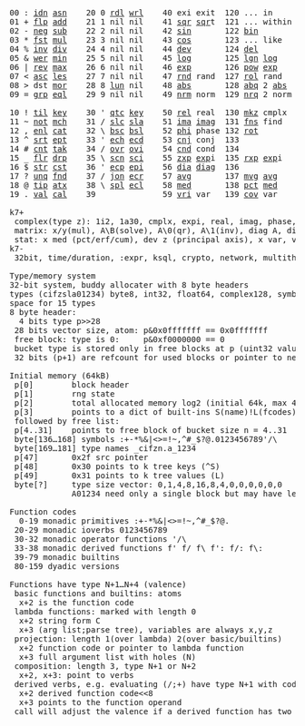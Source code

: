 <pre>
00 : <a href="../../blob/master/k.go#L721">idn</a> <a href="../../blob/master/k.go#L3924">asn</a>    20 0 <a href="../../blob/master/k.go#L3576">rdl</a> <a href="../../blob/master/k.go#L3580">wrl</a>    40 exi exit  120 ... in       60 <a href="../../blob/master/k.go#L4221">prm</a>  140
01 + <a href="../../blob/master/k.go#L722">flp</a> <a href="../../blob/master/k.go#L1925">add</a>    21 1 nil nil    41 <a href="../../blob/master/k.go#L1731">sqr</a> <a href="../../blob/master/k.go#L1731">sqr</a>t  121 ... within   61      141
02 - <a href="../../blob/master/k.go#L761">neg</a> <a href="../../blob/master/k.go#L1926">sub</a>    22 2 nil nil    42 <a href="../../blob/master/k.go#L1734">sin</a>       122 <a href="../../blob/master/k.go#L3800">bin</a>          62      142
03 * <a href="../../blob/master/k.go#L764">fst</a> <a href="../../blob/master/k.go#L1927">mul</a>    23 3 nil nil    43 <a href="../../blob/master/k.go#L1737">cos</a>       123 ... like     63      143
04 % <a href="../../blob/master/k.go#L802">inv</a> <a href="../../blob/master/k.go#L1928">div</a>    24 4 nil nil    44 <a href="../../blob/master/k.go#L4818">dev</a>       124 <a href="../../blob/master/k.go#L4188">del</a>          64      144
05 & <a href="../../blob/master/k.go#L805">wer</a> <a href="../../blob/master/k.go#L1929">min</a>    25 5 nil nil    45 <a href="../../blob/master/k.go#L1755">log</a>       125 <a href="../../blob/master/k.go#L1934">lgn</a> <a href="../../blob/master/k.go#L1755">log</a>      65      145
06 | <a href="../../blob/master/k.go#L831">rev</a> <a href="../../blob/master/k.go#L1930">max</a>    26 6 nil nil    46 <a href="../../blob/master/k.go#L1758">exp</a>       126 <a href="../../blob/master/k.go#L1937">pow</a> <a href="../../blob/master/k.go#L1758">exp</a>      66      146
07 < <a href="../../blob/master/k.go#L862">asc</a> <a href="../../blob/master/k.go#L1931">les</a>    27 7 nil nil    47 <a href="../../blob/master/k.go#L4307">rnd</a> rand  127 <a href="../../blob/master/k.go#L4258">rol</a> rand     67      147
08 > dst <a href="../../blob/master/k.go#L1932">mor</a>    28 8 <a href="../../blob/master/k.go#L3586">lun</a> nil    48 <a href="../../blob/master/k.go#L1740">abs</a>       128 <a href="../../blob/master/k.go#L1748">abq</a> 2 <a href="../../blob/master/k.go#L1740">abs</a>    68      148
09 = <a href="../../blob/master/k.go#L880">grp</a> <a href="../../blob/master/k.go#L1933">eql</a>    29 9 nil nil    49 <a href="../../blob/master/k.go#L4395">nrm</a> norm  129 <a href="../../blob/master/k.go#L4396">nrq</a> 2 norm   69      149
                                                                          
10 ! <a href="../../blob/master/k.go#L909">til</a> <a href="../../blob/master/k.go#L1978">key</a>    30 ' <a href="../../blob/master/k.go#L3139">qtc</a> <a href="../../blob/master/k.go#L1978">key</a>    50 <a href="../../blob/master/k.go#L1761">rel</a> real  130 <a href="../../blob/master/k.go#L4741">mkz</a> cmplx    70      150
11 ~ <a href="../../blob/master/k.go#L970">not</a> <a href="../../blob/master/k.go#L2012">mch</a>    31 / <a href="../../blob/master/k.go#L3140">slc</a> <a href="../../blob/master/k.go#L3137">sla</a>    51 <a href="../../blob/master/k.go#L1762">ima</a> <a href="../../blob/master/k.go#L1762">ima</a>g  131 <a href="../../blob/master/k.go#L2496">fns</a> find     71      151
12 , <a href="../../blob/master/k.go#L989">enl</a> <a href="../../blob/master/k.go#L2057">cat</a>    32 \ <a href="../../blob/master/k.go#L3141">bsc</a> <a href="../../blob/master/k.go#L3138">bsl</a>    52 <a href="../../blob/master/k.go#L1763">phi</a> phase 132 <a href="../../blob/master/k.go#L2261">rot</a>          72      152
13 ^ <a href="../../blob/master/k.go#L1007">srt</a> <a href="../../blob/master/k.go#L2168">ept</a>    33 ' <a href="../../blob/master/k.go#L3148">ech</a> <a href="../../blob/master/k.go#L3174">ecd</a>    53 <a href="../../blob/master/k.go#L1791">cnj</a> conj  133              73      153
14 # <a href="../../blob/master/k.go#L1008">cnt</a> <a href="../../blob/master/k.go#L2194">tak</a>    34 / <a href="../../blob/master/k.go#L3288">ovr</a> <a href="../../blob/master/k.go#L3426">ovi</a>    54 <a href="../../blob/master/k.go#L4575">cnd</a> cond  134              74      154
15 _ <a href="../../blob/master/k.go#L1016">flr</a> <a href="../../blob/master/k.go#L2262">drp</a>    35 \ <a href="../../blob/master/k.go#L3347">scn</a> <a href="../../blob/master/k.go#L3459">sci</a>    55 <a href="../../blob/master/k.go#L1849">zxp</a> <a href="../../blob/master/k.go#L1758">exp</a>i  135 <a href="../../blob/master/k.go#L1812">rxp</a> <a href="../../blob/master/k.go#L1758">exp</a>i     75      155
16 $ <a href="../../blob/master/k.go#L1025">str</a> <a href="../../blob/master/k.go#L2366">cst</a>    36 ' <a href="../../blob/master/k.go#L3194">ecp</a> <a href="../../blob/master/k.go#L3240">epi</a>    56 <a href="../../blob/master/k.go#L945">dia</a> <a href="../../blob/master/k.go#L945">dia</a>g  136              76      156
17 ? <a href="../../blob/master/k.go#L1091">unq</a> <a href="../../blob/master/k.go#L2461">fnd</a>    37 / <a href="../../blob/master/k.go#L3709">jon</a> <a href="../../blob/master/k.go#L3260">ecr</a>    57 <a href="../../blob/master/k.go#L4913">avg</a>       137 <a href="../../blob/master/k.go#L4944">mvg</a> <a href="../../blob/master/k.go#L4913">avg</a>      77      157
18 @ <a href="../../blob/master/k.go#L1123">tip</a> <a href="../../blob/master/k.go#L2528">atx</a>    38 \ <a href="../../blob/master/k.go#L3676">spl</a> <a href="../../blob/master/k.go#L3274">ecl</a>    58 <a href="../../blob/master/k.go#L5049">med</a>       138 <a href="../../blob/master/k.go#L5061">pct</a> <a href="../../blob/master/k.go#L5049">med</a>      78      158
19 . <a href="../../blob/master/k.go#L1133">val</a> <a href="../../blob/master/k.go#L2991">cal</a>    39              59 <a href="../../blob/master/k.go#L4844">vri</a> var   139 <a href="../../blob/master/k.go#L4865">cov</a> var      79      15

k7+
 complex(type z): 1i2, 1a30, cmplx, expi, real, imag, phase, conj, rand 3i(binormal)
 matrix: x/y(mul), A\B(solve), A\0(qr), A\1(inv), diag A, diag v, norm, cond
 stat: x med (pct/erf/cum), dev z (principal axis), x var, var z (cov), x avg (cum/win/exp)
k7-
 32bit, time/duration, :expr, ksql, crypto, network, multithread
 
Type/memory system
32-bit system, buddy allocater with 8 byte headers
types (cifzsla01234) byte8, int32, float64, complex128, symbol64, list32, dict64, funcs
space for 15 types
8 byte header:
  4 bits type p>>28
 28 bits vector size, atom: p&0x0fffffff == 0x0fffffff
 free block: type is 0:     p&0xf0000000 == 0
 bucket type is stored only in free blocks at p (uint32 value)
 32 bits (p+1) are refcount for used blocks or pointer to next free

Initial memory (64kB)
 p[0]        block header
 p[1]        rng state
 p[2]        total allocated memory log2 (initial 64k, max 4G) uint32
 p[3]        points to a dict of built-ins S(name)!L(fcodes)
 followed by free list:
 p[4..31]    points to free block of bucket size n = 4..31
 byte[136…168] symbols :+-*%&|<>=!~,^#_$?@.0123456789'/\
 byte[169…181] type names _cifzn.a_1234
 p[47]       0x2f src pointer
 p[48]       0x30 points to k tree keys (^S)
 p[49]       0x31 points to k tree values (L)
 byte[?]     type size vector: 0,1,4,8,16,8,4,0,0,0,0,0,0
             A01234 need only a single block but may have length>0

Function codes
  0-19 monadic primitives :+-*%&|<>=!~,^#_$?@.
 20-29 monadic ioverbs 0123456789
 30-32 monadic operator functions '/\
 33-38 monadic derived functions f' f/ f\ f': f/: f\:
 39-79 monadic builtins
 80-159 dyadic versions

Functions have type N+1…N+4 (valence)
 basic functions and builtins: atoms
  x+2 is the function code
 lambda functions: marked with length 0
  x+2 string form C
  x+3 (arg list;parse tree), variables are always x,y,z
 projection: length 1(over lambda) 2(over basic/builtins)
  x+2 function code or pointer to lambda function
  x+3 full argument list with holes (N)
 composition: length 3, type N+1 or N+2
  x+2, x+3: point to verbs
 derived verbs, e.g. evaluating (/;+) have type N+1 with code > 256
  x+2 derived function code<<8
  x+3 points to the function operand
 call will adjust the valence if a derived function has two arguments

</pre>